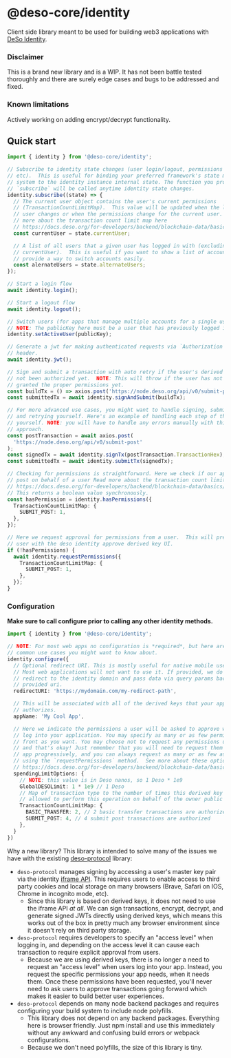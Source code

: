 # @deso-core/identity

Client side library meant to be used for building web3 applications with [DeSo
Identity](https://docs.deso.org/for-developers/identity/identity).

### Disclaimer

This is a brand new library and is a WIP. It has not been battle tested thoroughly and there are surely edge cases and bugs to be addressed and fixed.

### Known limitations

Actively working on adding encrypt/decrypt functionality.

## Quick start

```ts
import { identity } from '@deso-core/identity';

// Subscribe to identity state changes (user login/logout, permissions updated,
// etc).  This is useful for binding your preferred framework's state management
// system to the identity instance internal state. The function you provide to
// `subscribe` will be called anytime identity state changes.
identity.subscribe((state) => {
  // The current user object contains the user's current permissions
  // (TransactionCountLimitMap).  This value will be updated when the logged in
  // user changes or when the permissions change for the current user.  read
  // more about the transaction count limit map here
  // https://docs.deso.org/for-developers/backend/blockchain-data/basics/data-types#transactionspendinglimitresponse
  const currentUser = state.currentUser;

  // A list of all users that a given user has logged in with (excluding
  // currentUser).  This is useful if you want to show a list of accounts and
  // provide a way to switch accounts easily.
  const alernateUsers = state.alternateUsers;
});

// Start a login flow
await identity.login();

// Start a logout flow
await identity.logout();

// Switch users (for apps that manage multiple accounts for a single user).
// NOTE: The publicKey here must be a user that has previously logged in.
identity.setActiveUser(publicKey);

// Generate a jwt for making authenticated requests via `Authorization` http
// header.
await identity.jwt();

// Sign and submit a transaction with auto retry if the user's derived key has
// not been authorized yet.  NOTE: This will throw if the user has not been
// granted the proper permissions yet.
const buildTx = () => axios.post('https://node.deso.org/api/v0/submit-post');
const submittedTx = await identity.signAndSubmit(buildTx);

// For more advanced use cases, you might want to handle signing, submitting,
// and retrying yourself. Here's an example of handling each step of the process
// yourself. NOTE: you will have to handle any errors manually with this
// approach.
const postTransaction = await axios.post(
  'https://node.deso.org/api/v0/submit-post'
);
const signedTx = await identity.signTx(postTransaction.TransactionHex);
const submittedTx = await identity.submitTx(signedTx);

// Checking for permissions is straightforward. Here we check if our app can
// post on behalf of a user Read more about the transaction count limit map here
// https://docs.deso.org/for-developers/backend/blockchain-data/basics/data-types#transactionspendinglimitresponse
// This returns a boolean value synchronously.
const hasPermission = identity.hasPermissions({
  TransactionCountLimitMap: {
    SUBMIT_POST: 1,
  },
});

// Here we request approval for permissions from a user.  This will present the
// user with the deso identity approve derived key UI.
if (!hasPermissions) {
  await identity.requestPermissions({
    TransactionCountLimitMap: {
      SUBMIT_POST: 1,
    },
  });
}
```

### Configuration

**Make sure to call configure prior to calling any other identity methods.**

```ts
import { identity } from '@deso-core/identity';

// NOTE: For most web apps no configuration is *required*, but here are some
// common use cases you might want to know about.
identity.configure({
  // Optional redirect URI. This is mostly useful for native mobile use cases.
  // Most web applications will not want to use it. If provided, we do a full
  // redirect to the identity domain and pass data via query params back to the
  // provided uri.
  redirectURI: 'https://mydomain.com/my-redirect-path',

  // This will be associated with all of the derived keys that your application
  // authorizes.
  appName: 'My Cool App',

  // Here we indicate the permissions a user will be asked to approve when they
  // log into your application. You may specify as many or as few permissions up
  // front as you want. You may choose not to request any permissions up front
  // and that's okay! Just remember that you will need to request them in your
  // app progressively, and you can always request as many or as few as you want
  // using the `requestPermissions` method.  See more about these options here
  // https://docs.deso.org/for-developers/backend/blockchain-data/basics/data-types#transactionspendinglimitresponse
  spendingLimitOptions: {
    // NOTE: this value is in Deso nanos, so 1 Deso * 1e9
    GlobalDESOLimit: 1 * 1e9 // 1 Deso
    // Map of transaction type to the number of times this derived key is
    // allowed to perform this operation on behalf of the owner public key
    TransactionCountLimitMap: {
      BASIC_TRANSFER: 2, // 2 basic transfer transactions are authorized
      SUBMIT_POST: 4, // 4 submit post transactions are authorized
    },
  }
})
```

Why a new library? This library is intended to solve many of the issues we have
with the existing
[deso-protocol](https://github.com/deso-protocol/deso-workspace/tree/master/libs/deso-protocol)
library:

- `deso-protocol` manages signing by accessing a user's master key pair via the
  identity [iframe
  API](https://docs.deso.org/for-developers/identity/iframe-api/basics). This
  requires users to enable access to third party cookies and local storage on many
  browsers (Brave, Safari on IOS, Chrome in incognito mode, etc).
  - Since this library is based on derived keys, it does not need to use
    the iframe API _at all_. We can sign transactions, encrypt, decrypt, and generate
    signed JWTs directly using derived keys, which means this works out of the box
    in pretty much any browser environment since it doesn't rely on third party
    storage.
- `deso-protocol` requires developers to specify an "access level" when logging
  in, and depending on the access level it can cause each transaction to require
  explicit approval from users.
  - Because we are using derived keys, there is no longer a need to request an
    "access level" when users log into your app. Instead, you request the
    specific permissions your app needs, when it needs them. Once these
    permissions have been requested, you'll never need to ask users to approve
    transactions going forward which makes it easier to build better user
    experiences.
- `deso-protocol` depends on many node backend packages and requires configuring your
  build system to include node polyfills.
  - This library does not depend on any backend packages. Everything here is
    browser friendly. Just npm install and use this immediately without any
    awkward and confusing build errors or webpack configurations.
  - Because we don't need polyfills, the size of this library is tiny.
